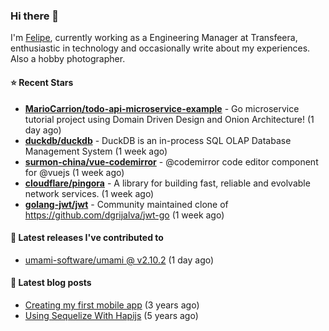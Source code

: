 ### Hi there 👋

I'm [Felipe](https://felipe.im), currently working as a Engineering Manager at Transfeera, enthusiastic in technology and occasionally write about my experiences. Also a hobby photographer.

#### ⭐ Recent Stars
- **[MarioCarrion/todo-api-microservice-example](https://github.com/MarioCarrion/todo-api-microservice-example)** - Go microservice tutorial project using Domain Driven Design and Onion Architecture! (1 day ago)
- **[duckdb/duckdb](https://github.com/duckdb/duckdb)** - DuckDB is an in-process SQL OLAP Database Management System (1 week ago)
- **[surmon-china/vue-codemirror](https://github.com/surmon-china/vue-codemirror)** - @codemirror code editor component for @vuejs (1 week ago)
- **[cloudflare/pingora](https://github.com/cloudflare/pingora)** - A library for building fast, reliable and evolvable network services. (1 week ago)
- **[golang-jwt/jwt](https://github.com/golang-jwt/jwt)** - Community maintained clone of https://github.com/dgrijalva/jwt-go (1 week ago)

#### 🚀 Latest releases I've contributed to


- [umami-software/umami @ v2.10.2](https://github.com/umami-software/umami/releases/tag/v2.10.2) (1 day ago)

#### 📄 Latest blog posts
- [Creating my first mobile app](https://felipe.im/posts/creating-my-first-mobile-app/) (3 years ago)
- [Using Sequelize With Hapijs](https://felipe.im/posts/using-sequelize-with-hapijs/) (5 years ago)